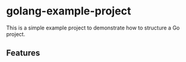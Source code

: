 # golang-example-project

This is a simple example project to demonstrate how to structure a Go project.

## Features
